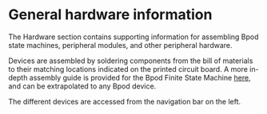 # General hardware information
The Hardware section contains supporting information for assembling Bpod state machines, peripheral modules, and other peripheral hardware.

Devices are assembled by soldering components from the bill of materials to their matching locations indicated  on the printed circuit board. A more in-depth assembly guide is provided for the Bpod Finite State Machine [here](../assembly/state-machine-assembly-0_5.md), and can be extrapolated to any Bpod device.

<!-- todo: improve
 -->

The different devices are accessed from the navigation bar on the left.
